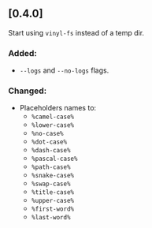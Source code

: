 ## [0.4.0]

Start using `vinyl-fs` instead of a temp dir.

### Added:

- `--logs` and `--no-logs` flags.

### Changed:

- Placeholders names to:
  - `%camel-case%`
  - `%lower-case%`
  - `%no-case%`
  - `%dot-case%`
  - `%dash-case%`
  - `%pascal-case%`
  - `%path-case%`
  - `%snake-case%`
  - `%swap-case%`
  - `%title-case%`
  - `%upper-case%`
  - `%first-word%`
  - `%last-word%`
